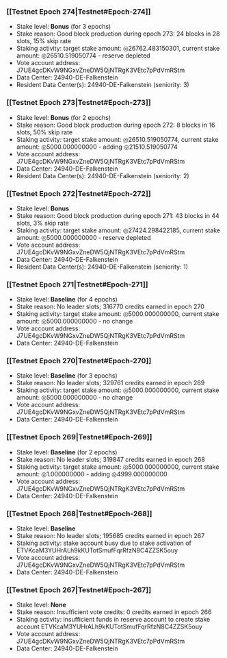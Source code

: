 ### [[Testnet Epoch 274|Testnet#Epoch-274]]
* Stake level: **Bonus** (for 3 epochs)
* Stake reason: Good block production during epoch 273: 24 blocks in 28 slots, 15% skip rate
* Staking activity: target stake amount: ◎26762.483150301, current stake amount: ◎26510.519050774 - reserve depleted
* Vote account address: J7UE4gcDKvW9NGxvZneDW5QjNTRgK3VEtc7pPdVmRStm
* Data Center: 24940-DE-Falkenstein
* Resident Data Center(s): 24940-DE-Falkenstein (seniority: 3)
### [[Testnet Epoch 273|Testnet#Epoch-273]]
* Stake level: **Bonus** (for 2 epochs)
* Stake reason: Good block production during epoch 272: 8 blocks in 16 slots, 50% skip rate
* Staking activity: target stake amount: ◎26510.519050774, current stake amount: ◎5000.000000000 - adding ◎21510.519050774
* Vote account address: J7UE4gcDKvW9NGxvZneDW5QjNTRgK3VEtc7pPdVmRStm
* Data Center: 24940-DE-Falkenstein
* Resident Data Center(s): 24940-DE-Falkenstein (seniority: 2)
### [[Testnet Epoch 272|Testnet#Epoch-272]]
* Stake level: **Bonus**
* Stake reason: Good block production during epoch 271: 43 blocks in 44 slots, 3% skip rate
* Staking activity: target stake amount: ◎27424.298422185, current stake amount: ◎5000.000000000 - reserve depleted
* Vote account address: J7UE4gcDKvW9NGxvZneDW5QjNTRgK3VEtc7pPdVmRStm
* Data Center: 24940-DE-Falkenstein
* Resident Data Center(s): 24940-DE-Falkenstein (seniority: 1)
### [[Testnet Epoch 271|Testnet#Epoch-271]]
* Stake level: **Baseline** (for 4 epochs)
* Stake reason: No leader slots; 316770 credits earned in epoch 270
* Staking activity: target stake amount: ◎5000.000000000, current stake amount: ◎5000.000000000 - no change
* Vote account address: J7UE4gcDKvW9NGxvZneDW5QjNTRgK3VEtc7pPdVmRStm
* Data Center: 24940-DE-Falkenstein
### [[Testnet Epoch 270|Testnet#Epoch-270]]
* Stake level: **Baseline** (for 3 epochs)
* Stake reason: No leader slots; 329761 credits earned in epoch 269
* Staking activity: target stake amount: ◎5000.000000000, current stake amount: ◎5000.000000000 - no change
* Vote account address: J7UE4gcDKvW9NGxvZneDW5QjNTRgK3VEtc7pPdVmRStm
* Data Center: 24940-DE-Falkenstein
### [[Testnet Epoch 269|Testnet#Epoch-269]]
* Stake level: **Baseline** (for 2 epochs)
* Stake reason: No leader slots; 319847 credits earned in epoch 268
* Staking activity: target stake amount: ◎5000.000000000, current stake amount: ◎1.000000000 - adding ◎4999.000000000
* Vote account address: J7UE4gcDKvW9NGxvZneDW5QjNTRgK3VEtc7pPdVmRStm
* Data Center: 24940-DE-Falkenstein
### [[Testnet Epoch 268|Testnet#Epoch-268]]
* Stake level: **Baseline**
* Stake reason: No leader slots; 195685 credits earned in epoch 267
* Staking activity: stake account busy due to stake activation of ETVKcaM3YUHrALh9kKUTotSmufFqrRfzN8C4ZZSK5ouy
* Vote account address: J7UE4gcDKvW9NGxvZneDW5QjNTRgK3VEtc7pPdVmRStm
* Data Center: 24940-DE-Falkenstein
### [[Testnet Epoch 267|Testnet#Epoch-267]]
* Stake level: **None**
* Stake reason: Insufficient vote credits: 0 credits earned in epoch 266
* Staking activity: insufficient funds in reserve account to create stake account ETVKcaM3YUHrALh9kKUTotSmufFqrRfzN8C4ZZSK5ouy
* Vote account address: J7UE4gcDKvW9NGxvZneDW5QjNTRgK3VEtc7pPdVmRStm
* Data Center: 24940-DE-Falkenstein
